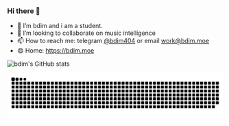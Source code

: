 ### Hi there 👋
- 🔭 I’m bdim and i am a student.
- 👯 I’m looking to collaborate on music intelligence
- 📫 How to reach me: telegram [@bdim404](https://t.me/bdim404) or email work@bdim.moe
- 😄 Home: https://bdim.moe

![bdim's GitHub stats](https://github-readme-stats.vercel.app/api?username=bdim404)

<picture>
  <source media="(prefers-color-scheme: dark)" srcset="https://raw.githubusercontent.com/bdim404/bdim404/output/github-contribution-grid-snake-dark.svg">
  <source media="(prefers-color-scheme: light)" srcset="https://raw.githubusercontent.com/bdim404/bdim404/output/github-contribution-grid-snake.svg">
  <img alt="github contribution grid snake animation" src="https://raw.githubusercontent.com/bdim404/bdim404/output/github-contribution-grid-snake.svg">
</picture>
